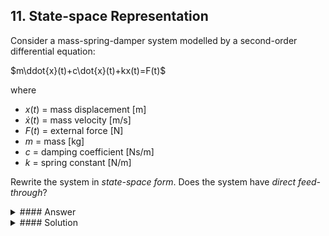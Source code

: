 ## 11. State-space Representation

Consider a mass-spring-damper system modelled by a second-order differential equation:

$m\ddot{x}(t)+c\dot{x}(t)+kx(t)=F(t)$

where

* $x(t)$ = mass displacement [m]
* $\dot{x}(t)$ = mass velocity [m/s]
* $F(t)$ = external force [N]
* $m$ = mass [kg]
* $c$ = damping coefficient [Ns/m]
* $k$ = spring constant [N/m]

Rewrite the system in *state-space form*. Does the system have *direct feed-through*?

<details>
<summary>
#### Answer
</summary>

$\begin{bmatrix}\dot{z}\_1 \\\ \dot{z}\_2\end{bmatrix} = \begin{bmatrix}0 & 1 \\\ -\dfrac{k}{m} & -\dfrac{c}{m}\end{bmatrix}\begin{bmatrix}z\_1 \\\ z\_2\end{bmatrix}+ \begin{bmatrix}0 \\\ \dfrac{1}{m}\end{bmatrix}u(t)$\

$y = \begin{bmatrix}1 & 0\end{bmatrix}\begin{bmatrix}z\_1 &&& z\_2\end{bmatrix} + 0\cdot u(t)$

where

* $z_1 = x(t)$
* $z_2 = \dot{x}(t)$

The system has no direct feed-through.
</details>

<details>
<summary>
#### Solution
</summary>

The equation has only one state variable, $x$. However, it contains a second-order derivative with respect to time. State variables must have first-order derivatives. To solve this, we introduce as second state variable that is the derivative of the first one:

* $z_1 = x(t)$
* $z_2 = \dot(t)$

The system then becomes:

$m\dot{z}\_2(t)+cz\_2(t)+k z\_1(t)=F(t)$\

$z\_2 = \dot(t)$

Let us also introduce the *input* variable(s) $u(t) = F(t)$ and the *output* variable(s) $y(t) = x(t)$.

Then re-write the equations in the standard state-space form:

$\mathbf{\dot{z}} = A\mathbf{z} + B\mathbf{u}$\

$\mathbf{y} = C\mathbf{z} + D\mathbf{u}$

This gives us the system on state-space form:


$\begin{bmatrix}\dot{z}\_1 \\\ \dot{z}\_2\end{bmatrix} = \begin{bmatrix}0 & 1 \\\ -\dfrac{k}{m} & -\dfrac{c}{m}\end{bmatrix}\begin{bmatrix}z\_1 \\\ z\_2\end{bmatrix}+ \begin{bmatrix}0 \\\ \dfrac{1}{m}\end{bmatrix}u(t)$\
$y = \begin{bmatrix}1 & 0\end{bmatrix}\begin{bmatrix}z\_1 \\\ z\_2\end{bmatrix} + 0\cdot u(t)$

The output variable $y$ does not depend directly on input variable $u$, so there is *no direct feed-through*.
</details>
